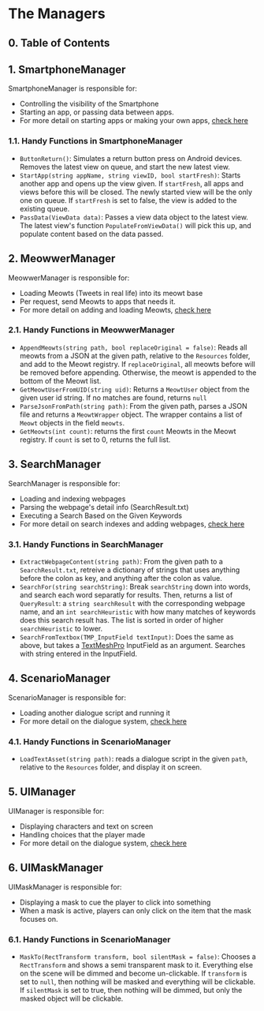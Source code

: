 # The Managers
## 0. Table of Contents

## 1. SmartphoneManager
SmartphoneManager is responsible for:
 - Controlling the visibility of the Smartphone
 - Starting an app, or passing data between apps.
 - For more detail on starting apps or making your own apps, [check here](readme_smartphone_system.md)

### 1.1. Handy Functions in SmartphoneManager
 - `ButtonReturn()`: Simulates a return button press on Android devices. Removes the latest view on queue, and start the new latest view.
 - `StartApp(string appName, string viewID, bool startFresh)`: Starts another app and opens up the view given. If `startFresh`, all apps and views before this will be closed. The newly started view will be the only one on queue. If `startFresh` is set to false, the view is added to the existing queue.
 - `PassData(ViewData data)`: Passes a view data object to the latest view. The latest view's function `PopulateFromViewData()` will pick this up, and populate content based on the data passed.


## 2. MeowwerManager
MeowwerManager is responsible for:
 - Loading Meowts (Tweets in real life) into its meowt base
 - Per request, send Meowts to apps that needs it.
 - For more detail on adding and loading Meowts, [check here](readme_meowt_system.md)

### 2.1. Handy Functions in MeowwerManager
 - `AppendMeowts(string path, bool replaceOriginal = false)`: Reads all meowts from a JSON at the given path, relative to the `Resources` folder, and add to the Meowt registry. If `replaceOriginal`, all meowts before will be removed before appending. Otherwise, the meowt is appended to the bottom of the Meowt list.
 - `GetMeowtUserFromUID(string uid)`: Returns a `MeowtUser` object from the given user id string. If no matches are found, returns `null`
 - `ParseJsonFromPath(string path)`: From the given path, parses a JSON file and returns a `MeowtWrapper` object. The wrapper contains a list of `Meowt` objects in the field `meowts`.
 - `GetMeowts(int count)`: returns the first `count` Meowts in the Meowt registry. If `count` is set to 0, returns the full list.

## 3. SearchManager
SearchManager is responsible for:
 - Loading and indexing webpages
 - Parsing the webpage's detail info (SearchResult.txt)
 - Executing a Search Based on the Given Keywords
 - For more detail on search indexes and adding webpages, [check here](readme_search_system.md)

### 3.1. Handy Functions in SearchManager
 - `ExtractWebpageContent(string path)`: From the given path to a `SearchResult.txt`, retreive a dictionary of strings that uses anything before the colon as key, and anything after the colon as value.
 - `SearchFor(string searchString)`: Break `searchString` down into words, and search each word separatly for results. Then, returns a list of `QueryResult`: a `string searchResult` with the corresponding webpage name, and an `int searchHeuristic` with how many matches of keywords does this search result has. The list is sorted in order of higher `searchHeuristic` to lower.
 - `SearchFromTextbox(TMP_InputField textInput)`: Does the same as above, but takes a [TextMeshPro](https://learn.unity.com/tutorial/working-with-textmesh-pro) InputField as an argument. Searches with string entered in the InputField.

## 4. ScenarioManager
ScenarioManager is responsible for:
 - Loading another dialogue script and running it
 - For more detail on the dialogue system, [check here](readme_dialogue_system.md)

### 4.1. Handy Functions in ScenarioManager
 - `LoadTextAsset(string path)`: reads a dialogue script in the given `path`, relative to the `Resources` folder, and display it on screen.

## 5. UIManager
UIManager is responsible for:
 - Displaying characters and text on screen
 - Handling choices that the player made
 - For more detail on the dialogue system, [check here](readme_dialogue_system.md)

## 6. UIMaskManager
UIMaskManager is responsible for:
 - Displaying a mask to cue the player to click into something
 - When a mask is active, players can only click on the item that the mask focuses on.
### 6.1. Handy Functions in ScenarioManager
 - `MaskTo(RectTransform transform, bool silentMask = false)`: Chooses a `RectTransform` and shows a semi transparent mask to it.  Everything else on the scene will be dimmed and become un-clickable. If `transform` is set to `null`, then nothing will be masked and everything will be clickable. If `silentMask` is set to true, then nothing will be dimmed, but only the masked object will be clickable.

